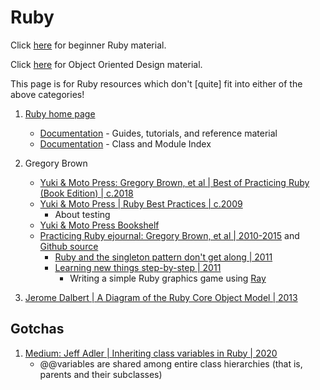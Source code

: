 # Ruby

Click [here](../coding/beginner-programming-courses.md) for beginner Ruby material.

Click [here](../coding/object-oriented-design.md) for Object Oriented Design material.

This page is for Ruby resources which don't [quite] fit into either of the above categories!

1. [Ruby home page](https://www.ruby-lang.org/en/)
   - [Documentation](https://www.ruby-lang.org/en/documentation/) - Guides, tutorials, and reference material
   - [Documentation](https://docs.ruby-lang.org/en/master/index.html) - Class and Module Index

1. Gregory Brown
   - [Yuki & Moto Press: Gregory Brown, et al | Best of Practicing Ruby (Book Edition) | c.2018](https://yukimotopress.github.io/practicing)
   - [Yuki & Moto Press | Ruby Best Practices | c.2009](https://yukimotopress.github.io/practices)
     * About testing
   - [Yuki & Moto Press Bookshelf](https://yukimotopress.github.io/)
   - [Practicing Ruby ejournal: Gregory Brown, et al | 2010-2015](https://practicingruby.com/) and [Github source](https://github.com/elm-city-craftworks/practicing-ruby-manuscripts)
     * [Ruby and the singleton pattern don't get along | 2011](https://practicingruby.com/articles/ruby-and-the-singleton-pattern-dont-get-along)
     * [Learning new things step-by-step | 2011](https://practicingruby.com/articles/learning-new-things-step-by-step)
       + Writing a simple Ruby graphics game using [Ray](https://mon-ouie.github.io/posts/ray_0_2.html)

1. [Jerome Dalbert | A Diagram of the Ruby Core Object Model | 2013](http://jeromedalbert.com/a-diagram-of-the-ruby-core-object-model/)


## Gotchas

1. [Medium: Jeff Adler | Inheriting class variables in Ruby | 2020](https://medium.com/@jeffm.adler/inheriting-class-variables-in-ruby-971f8f977884)
   - @@variables are shared among entire class hierarchies (that is, parents and their subclasses)

